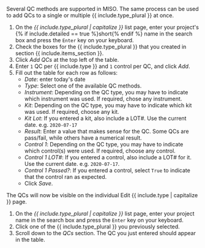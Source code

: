 Several QC methods are supported in MISO. The same process can be used to add QCs to a single or multiple
{{ include.type_plural }} at once.

1. On the _{{ include.type_plural | capitalize }}_ list page, enter your project's
   {% if include.detailed == true %}short{% endif %} name in the search box and press the `Enter` key on your keyboard.
1. Check the boxes for the {{ include.type_plural }} that you created in section {{ include.items_section }}.
1. Click _Add QCs_ at the top left of the table.
1. Enter `1` QC per {{ include.type }} and `1` control per QC, and click _Add_.
1. Fill out the table for each row as follows:
    * _Date_: enter today's date
    * _Type_: Select one of the available QC methods.
    * _Instrument_: Depending on the QC type, you may have to indicate which instrument was used. If required, chose any
      instrument.
    * _Kit_: Depending on the QC type, you may have to indicate which kit was used. If required, choose any kit.
    * _Kit Lot_: If you entered a kit, also include a LOT#. Use the current date. e.g. `2020-07-17`
    * _Result_: Enter a value that makes sense for the QC. Some QCs are pass/fail, while others have a numerical result.
    * _Control 1_: Depending on the QC type, you may have to indicate which control(s) were used. If required, choose any
      control.
    * _Control 1 LOT#_: If you entered a control, also include a LOT# for it. Use the current date. e.g. `2020-07-17`.
    * _Control 1 Passed?_: If you entered a control, select `True` to indicate that the control ran as expected.
    * Click _Save_.

The QCs will now be visible on the individual Edit {{ include.type | capitalize }} page.

1. On the _{{ include.type_plural | capitalize }}_ list page, enter your project name in the search box and press the
   `Enter` key on your keyboard.
1. Click one of the {{ include.type_plural }} you previously selected.
1. Scroll down to the _QCs_ section. The QC you just entered should appear in the table.
